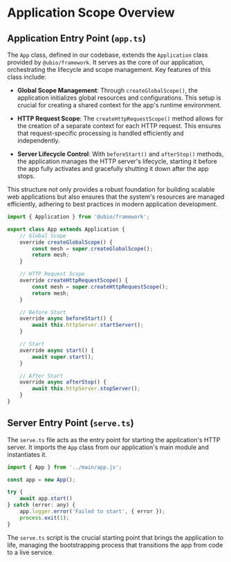 # Application Scope Overview

## Application Entry Point (`app.ts`)

The `App` class, defined in our codebase, extends the `Application` class provided by `@ubio/framework`. It serves as the core of our application, orchestrating the lifecycle and scope management. Key features of this class include:

- **Global Scope Management**: Through `createGlobalScope()`, the application initializes global resources and configurations. This setup is crucial for creating a shared context for the app's runtime environment.

- **HTTP Request Scope**: The `createHttpRequestScope()` method allows for the creation of a separate context for each HTTP request. This ensures that request-specific processing is handled efficiently and independently.

- **Server Lifecycle Control**: With `beforeStart()` and `afterStop()` methods, the application manages the HTTP server's lifecycle, starting it before the app fully activates and gracefully shutting it down after the app stops.

This structure not only provides a robust foundation for building scalable web applications but also ensures that the system's resources are managed efficiently, adhering to best practices in modern application development.

```js
import { Application } from '@ubio/framework';

export class App extends Application {
    // Global Scope
    override createGlobalScope() {
        const mesh = super.createGlobalScope();
        return mesh;
    }

    // HTTP Request Scope
    override createHttpRequestScope() {
        const mesh = super.createHttpRequestScope();
        return mesh;
    }

    // Before Start
    override async beforeStart() {
        await this.httpServer.startServer();
    }

    // Start
    override async start() {
        await super.start();
    }

    // After Start
    override async afterStop() {
        await this.httpServer.stopServer();
    }
}
```

## Server Entry Point (`serve.ts`)

The `serve.ts` file acts as the entry point for starting the application's HTTP server.
It imports the `App` class from our application's main module and instantiates it.

```js
import { App } from '../main/app.js';

const app = new App();

try {
    await app.start()
} catch (error: any) {
    app.logger.error('Failed to start', { error });
    process.exit(1);
}
```

The `serve.ts` script is the crucial starting point that brings the application to life, managing the bootstrapping process that transitions the app from code to a live service.
